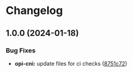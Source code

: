 # Changelog

## 1.0.0 (2024-01-18)


### Bug Fixes

* **opi-cni:** update files for ci checks ([8751c72](https://github.com/opiproject/opi-cni/commit/8751c724cc5fc11e2d50d9bbef7cf4bdf70a4c67))

